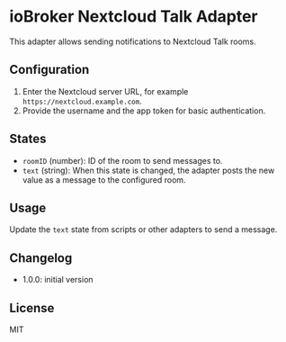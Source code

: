 # ioBroker Nextcloud Talk Adapter

This adapter allows sending notifications to Nextcloud Talk rooms.

## Configuration

1. Enter the Nextcloud server URL, for example `https://nextcloud.example.com`.
2. Provide the username and the app token for basic authentication.

## States

- `roomID` (number): ID of the room to send messages to.
- `text` (string): When this state is changed, the adapter posts the new value as a message to the configured room.

## Usage

Update the `text` state from scripts or other adapters to send a message.

## Changelog

- 1.0.0: initial version

## License

MIT

